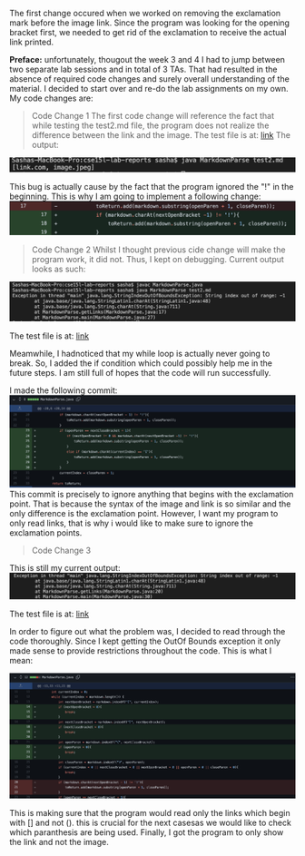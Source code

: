 The first change occured when we worked on removing the exclamation mark before the image link. Since the program was looking for the opening bracket first,
we needed to get rid of the exclamation to receive the actual link printed.


**Preface:** unfortunately, thougout the week 3 and 4 I had to jump between two separate lab sessions and in total of 3 TAs. That had resulted in the absence of 
required code changes and surely overall understanding of the material. I decided to start over and re-do the lab assignments on my own. My code changes are: 


> Code Change 1
The first code change will reference the fact that while testing the test2.md file, the program does not realize the difference between the link and the image. The test file is at:
[link](https://github.com/AleksandraStashkova/cse15l-lab-reports/blob/main/test2.md)
The output:

![image](SS1.png)

This bug is actually cause by the fact that the program ignored the "!" in the beginning. This is why I am going to implement a following change:
 ![image](CC1.png)


 > Code Change 2
 Whilst I thought previous cide change will make the program work, it did not. Thus, I kept on debugging. Current output looks as such:

 ![image](SS2.png)

The test file is at:
[link](https://github.com/AleksandraStashkova/cse15l-lab-reports/blob/main/test2.md)

Meamwhile, I hadnoticed that my while loop is actually never going to break. So, I added the if condition which could possibly help me in the future steps. I am still full of hopes that the code will run successfully.

I made the following commit:
![Image](commit.png)
This commit is precisely to ignore anything that begins with the exclamation point. That is because the syntax of the image and link is so similar and the only difference is the exclamation point. However, I want my program to only read links, that is why i would like to make sure to ignore the exclamation points.

> Code Change 3

This is still my current output:
![image](SS3.png)

The test file is at:
[link](https://github.com/AleksandraStashkova/cse15l-lab-reports/blob/main/test2.md)

In order to figure out what the problem was, I decided to read through the code thoroughly. Since I kept getting the OutOf Bounds exception it only made sense to provide restrictions throughout the code. This is what I mean:

![image](CC3.png)

This is making sure that the program would read only the links which begin with [] and not (). this is crucial for the next casesas we would like to check which paranthesis are being used.
Finally, I got the program to only show the link and not the image. 